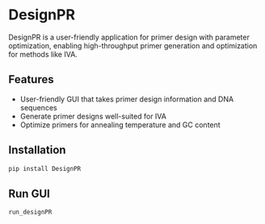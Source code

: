 # DesignPR

DesignPR is a user-friendly application for primer design with parameter optimization, enabling high-throughput primer generation and optimization for methods like IVA. 


## Features
- User-friendly GUI that takes primer design information and DNA sequences
- Generate primer designs well-suited for IVA
- Optimize primers for annealing temperature and GC content

## Installation

```bash
pip install DesignPR

```
## Run GUI

```bash
run_designPR
